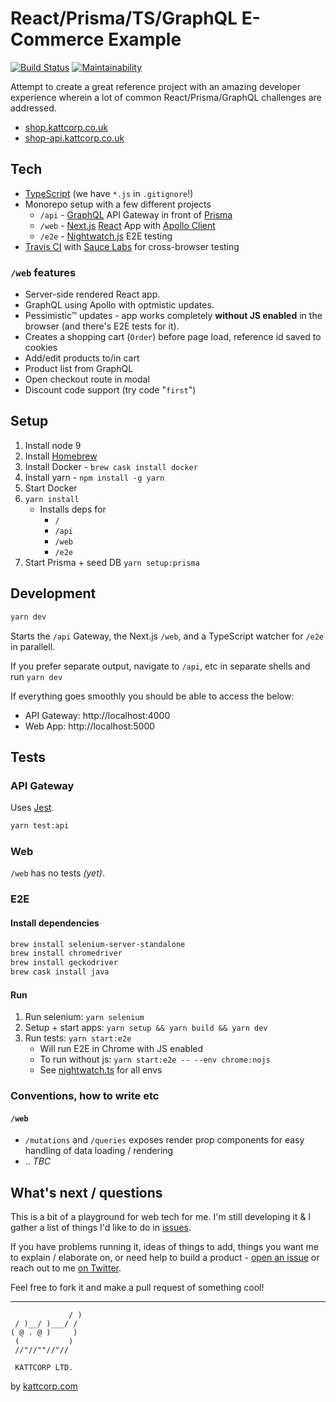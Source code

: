 # React/Prisma/TS/GraphQL E-Commerce Example

[![Build Status](https://travis-ci.org/KATT/shop.svg?branch=master)](https://travis-ci.org/KATT/shop) [![Maintainability](https://api.codeclimate.com/v1/badges/073d5e009a2b0cd2d0b9/maintainability)](https://codeclimate.com/github/KATT/shop/maintainability)

Attempt to create a great reference project with an amazing developer experience wherein a lot of common React/Prisma/GraphQL challenges are addressed.

- [shop.kattcorp.co.uk](https://shop.kattcorp.co.uk)
- [shop-api.kattcorp.co.uk](https://shop-api.kattcorp.co.uk)

## Tech

- [TypeScript](typescriptlang.org) (we have `*.js` in `.gitignore`!)
- Monorepo setup with a few different projects
  - `/api` - [GraphQL](http://graphql.org/) API Gateway in front of [Prisma](https://prismagraphql.com)
  - `/web` - [Next.js](https://github.com/zeit/next.js/) [React](https://reactjs.org/) App with [Apollo Client](https://www.apollographql.com/)
  - `/e2e` - [Nightwatch.js](http://nightwatchjs.org/) E2E testing
- [Travis CI](https://travis-ci.org) with [Sauce Labs](http://saucelabs.com/) for cross-browser testing

### `/web` features

- Server-side rendered React app.
- GraphQL using Apollo with optmistic updates.
- Pessimistic™ updates - app works completely **without JS enabled** in the browser (and there's E2E tests for it).
- Creates a shopping cart (`Order`) before page load, reference id saved to cookies
- Add/edit products to/in cart
- Product list from GraphQL
- Open checkout route in modal
- Discount code support (try code "`first`")

## Setup

1.  Install node 9
1.  Install [Homebrew](https://brew.sh/)
1.  Install Docker - `brew cask install docker`
1.  Install yarn - `npm install -g yarn`
1.  Start Docker
1.  `yarn install`
    - Installs deps for
      - `/`
      - `/api`
      - `/web`
      - `/e2e`
1.  Start Prisma + seed DB `yarn setup:prisma`

## Development

```sh
yarn dev
```

Starts the `/api` Gateway, the Next.js `/web`, and a TypeScript watcher for `/e2e` in parallell.

If you prefer separate output, navigate to `/api`, etc in separate shells and run `yarn dev`

If everything goes smoothly you should be able to access the below:

- API Gateway: http://localhost:4000
- Web App: http://localhost:5000

## Tests

### API Gateway

Uses [Jest](https://facebook.github.io/jest/).

```sh
yarn test:api
```

### Web

`/web` has no tests _(yet)_.

### E2E

#### Install dependencies

```sh
brew install selenium-server-standalone
brew install chromedriver
brew install geckodriver
brew cask install java
```

#### Run

1.  Run selenium: `yarn selenium`
1.  Setup + start apps: `yarn setup && yarn build && yarn dev`
1.  Run tests: `yarn start:e2e`
    - Will run E2E in Chrome with JS enabled
    - To run without js: `yarn start:e2e -- --env chrome:nojs`
    - See [nightwatch.ts](./e2e/src/nightwatch.ts) for all envs

### Conventions, how to write etc

#### `/web`

- `/mutations` and `/queries` exposes render prop components for easy handling of data loading / rendering
- .. _TBC_

## What's next / questions

This is a bit of a playground for web tech for me. I'm still developing it & I gather a list of things I'd like to do in [issues](https://github.com/KATT/shop/issues).

If you have problems running it, ideas of things to add, things you want me to explain / elaborate on, or need help to build a product - [open an issue](https://github.com/KATT/shop/issues/new) or reach out to me [on Twitter](https://twitter.com/alexdotjs).

Feel free to fork it and make a pull request of something cool!

---

```
             / )
 / )__/ )___/ /
( @ . @ )     )
 (           )
 //"//""//"//

 KATTCORP LTD.
```

by [kattcorp.com](https://kattcorp.com)
